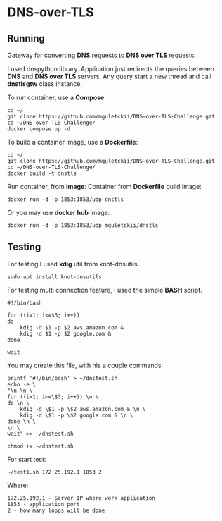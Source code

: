 # DNS-over-TLS

## Running

Gateway for converting **DNS** requests to **DNS over TLS** requests.

I used dnspython library. Application just redirects the queries between **DNS** and **DNS over TLS** servers.
Any query start a new thread and call **dnstlsgtw** class instance.

To run container, use a **Compose**:

```
cd ~/
git clone https://github.com/mguletckii/DNS-over-TLS-Challenge.git
cd ~/DNS-over-TLS-Challenge/
docker compose up -d
```

To build a container image, use a **Dockerfile**:

```
cd ~/
git clone https://github.com/mguletckii/DNS-over-TLS-Challenge.git
cd ~/DNS-over-TLS-Challenge/
docker build -t dnstls .
```

Run container, from **image**:
Container from **Dockerfile** build image:
```
docker run -d -p 1853:1853/udp dnstls
```
Or you may use **docker hub** image:
```
docker run -d -p 1853:1853/udp mguletskii/dnstls
```

## Testing

For testing I used **kdig** util from knot-dnsutils.

```
sudo apt install knot-dnsutils
```

For testing multi connection feature, I used the simple **BASH** script.

```
#!/bin/bash

for ((i=1; i<=$3; i++))
do
    kdig -d $1 -p $2 aws.amazon.com &
    kdig -d $1 -p $2 google.com &
done

wait
```

You may create this file, with his a couple commands:

```
printf '#!/bin/bash' > ~/dnstest.sh
echo -e \
"\n \n \
for ((i=1; i<=\$3; i++)) \n \
do \n \
    kdig -d \$1 -p \$2 aws.amazon.com & \n \
    kdig -d \$1 -p \$2 google.com & \n \
done \n \
\n \
wait" >> ~/dnstest.sh

chmod +x ~/dnstest.sh
```

For start test:

```
~/test1.sh 172.25.192.1 1853 2
```

Where:
```
172.25.192.1 - Server IP where work application
1853 - application port
2 - how many loops will be done
```

